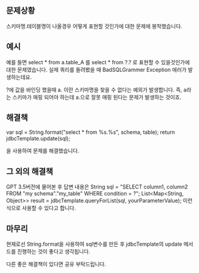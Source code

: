 ## 문제상황
스키마명.테이블명이 나올경우 어떻게 표현할 것인가에 대한 문제에 봉착했습니다.

## 예시
예를 들면
select * from a.table_A 를 select * from ?.? 로 표현할 수 있을것인가에 대한 문제였습니다.
실제 쿼리를 돌려봤을 때 BadSQLGrammer Exception 에러가 발생하는데요.

?에 값을 바인딩 했을때
a. 이란 스키마명을 찾을 수 없다는 예외가 발생합니다.
즉, a라는 스키마가 매핑 되어야 하는데 a.으로 잘못 매핑 된다는 문제가 발생하는 것이죠.

## 해결책
var sql = String.format("select * from %s.%s", schema, table);
return jdbcTemplate.update(sql);

을 사용하여 문제를 해결했습니다.

## 그 외의 해결책
GPT 3.5버전에 물어본 후 답변 내용은
String sql = "SELECT column1, column2 FROM \"my schema\".\"my_table\" WHERE condition = ?";
List<Map<String, Object>> result = jdbcTemplate.queryForList(sql, yourParameterValue);
이런식으로 사용할 수 있다고 합니다. 


## 마무리
현재로선 String.format을 사용하여 sql변수를 만든 후 jdbcTemplate의 update 메서드를 진행하는 것이 좋다고 생각됩니다.

다른 좋은 해결책이 있다면 공유 부탁드립니다.
